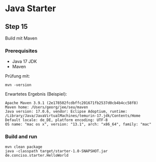 # Java Starter #

## Step 15

Build mit Maven

### Prerequisites
- Java 17 JDK
- Maven

Prüfung mit:
```shell
mvn -version
```

Erwartetes Ergebnis (Beispiel):
```shell
Apache Maven 3.9.1 (2e178502fcdbffc201671fb2537d0cb4b4cc58f8)
Maven home: /Users/georg/jee/seu/maven
Java version: 17.0.6, vendor: Eclipse Adoptium, runtime: /Library/Java/JavaVirtualMachines/temurin-17.jdk/Contents/Home
Default locale: de_DE, platform encoding: UTF-8
OS name: "mac os x", version: "13.1", arch: "x86_64", family: "mac"
```

### Build and run

```shell
mvn clean package
java -classpath target/starter-1.0-SNAPSHOT.jar de.conciso.starter.HelloWorld
```
